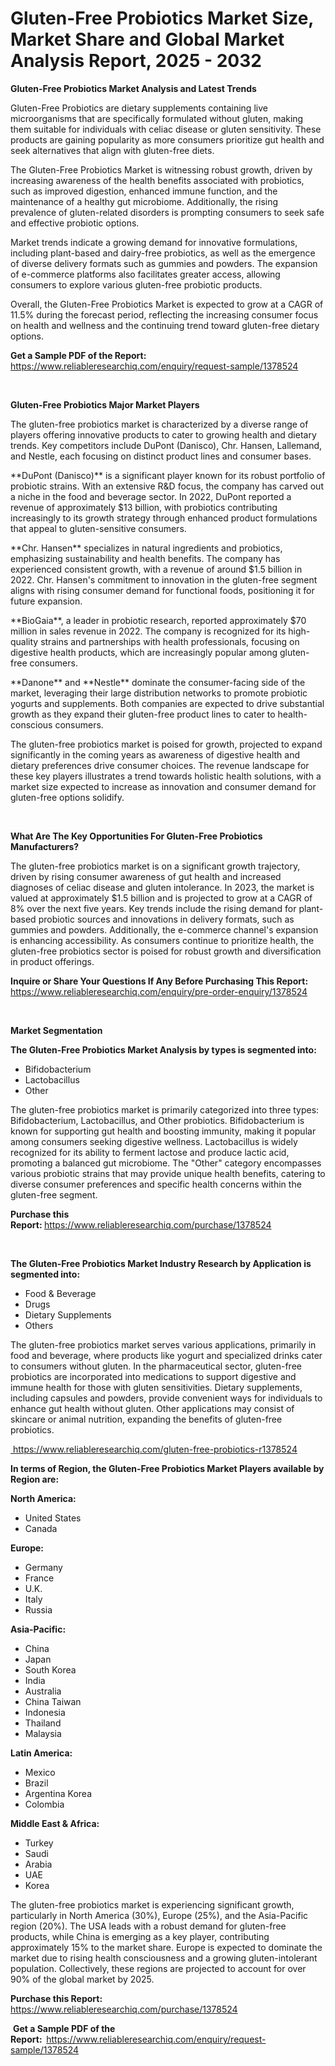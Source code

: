 <p><h1>Gluten-Free Probiotics Market Size, Market Share and Global Market Analysis Report, 2025 - 2032</h1></p><p><strong>Gluten-Free Probiotics Market Analysis and Latest Trends</strong></p>
<p><p>Gluten-Free Probiotics are dietary supplements containing live microorganisms that are specifically formulated without gluten, making them suitable for individuals with celiac disease or gluten sensitivity. These products are gaining popularity as more consumers prioritize gut health and seek alternatives that align with gluten-free diets. </p><p>The Gluten-Free Probiotics Market is witnessing robust growth, driven by increasing awareness of the health benefits associated with probiotics, such as improved digestion, enhanced immune function, and the maintenance of a healthy gut microbiome. Additionally, the rising prevalence of gluten-related disorders is prompting consumers to seek safe and effective probiotic options. </p><p>Market trends indicate a growing demand for innovative formulations, including plant-based and dairy-free probiotics, as well as the emergence of diverse delivery formats such as gummies and powders. The expansion of e-commerce platforms also facilitates greater access, allowing consumers to explore various gluten-free probiotic products. </p><p>Overall, the Gluten-Free Probiotics Market is expected to grow at a CAGR of 11.5% during the forecast period, reflecting the increasing consumer focus on health and wellness and the continuing trend toward gluten-free dietary options.</p></p>
<p><strong>Get a Sample PDF of the Report:&nbsp;</strong> <a href="https://www.reliableresearchiq.com/enquiry/request-sample/1378524?utm_campaign=1141&utm_medium=2&utm_source=Github&utm_content=ia&utm_term=19042025&utm_id=gluten-free-probiotics">https://www.reliableresearchiq.com/enquiry/request-sample/1378524</a></p>
<p>&nbsp;</p>
<p><strong>Gluten-Free Probiotics Major Market Players</strong></p>
<p><p>The gluten-free probiotics market is characterized by a diverse range of players offering innovative products to cater to growing health and dietary trends. Key competitors include DuPont (Danisco), Chr. Hansen, Lallemand, and Nestle, each focusing on distinct product lines and consumer bases.</p><p>**DuPont (Danisco)** is a significant player known for its robust portfolio of probiotic strains. With an extensive R&D focus, the company has carved out a niche in the food and beverage sector. In 2022, DuPont reported a revenue of approximately $13 billion, with probiotics contributing increasingly to its growth strategy through enhanced product formulations that appeal to gluten-sensitive consumers.</p><p>**Chr. Hansen** specializes in natural ingredients and probiotics, emphasizing sustainability and health benefits. The company has experienced consistent growth, with a revenue of around $1.5 billion in 2022. Chr. Hansen's commitment to innovation in the gluten-free segment aligns with rising consumer demand for functional foods, positioning it for future expansion.</p><p>**BioGaia**, a leader in probiotic research, reported approximately $70 million in sales revenue in 2022. The company is recognized for its high-quality strains and partnerships with health professionals, focusing on digestive health products, which are increasingly popular among gluten-free consumers.</p><p>**Danone** and **Nestle** dominate the consumer-facing side of the market, leveraging their large distribution networks to promote probiotic yogurts and supplements. Both companies are expected to drive substantial growth as they expand their gluten-free product lines to cater to health-conscious consumers.</p><p>The gluten-free probiotics market is poised for growth, projected to expand significantly in the coming years as awareness of digestive health and dietary preferences drive consumer choices. The revenue landscape for these key players illustrates a trend towards holistic health solutions, with a market size expected to increase as innovation and consumer demand for gluten-free options solidify.</p></p>
<p>&nbsp;</p>
<p><strong>What Are The Key Opportunities For Gluten-Free Probiotics Manufacturers?</strong></p>
<p><p>The gluten-free probiotics market is on a significant growth trajectory, driven by rising consumer awareness of gut health and increased diagnoses of celiac disease and gluten intolerance. In 2023, the market is valued at approximately $1.5 billion and is projected to grow at a CAGR of 8% over the next five years. Key trends include the rising demand for plant-based probiotic sources and innovations in delivery formats, such as gummies and powders. Additionally, the e-commerce channel's expansion is enhancing accessibility. As consumers continue to prioritize health, the gluten-free probiotics sector is poised for robust growth and diversification in product offerings.</p></p>
<p><strong>Inquire or Share Your Questions If Any Before Purchasing This Report:</strong> <a href="https://www.reliableresearchiq.com/enquiry/pre-order-enquiry/1378524?utm_campaign=1141&utm_medium=2&utm_source=Github&utm_content=ia&utm_term=19042025&utm_id=gluten-free-probiotics">https://www.reliableresearchiq.com/enquiry/pre-order-enquiry/1378524</a></p>
<p>&nbsp;</p>
<p><strong>Market Segmentation</strong></p>
<p><strong>The Gluten-Free Probiotics Market Analysis by types is segmented into:</strong></p>
<p><ul><li>Bifidobacterium</li><li>Lactobacillus</li><li>Other</li></ul></p>
<p><p>The gluten-free probiotics market is primarily categorized into three types: Bifidobacterium, Lactobacillus, and Other probiotics. Bifidobacterium is known for supporting gut health and boosting immunity, making it popular among consumers seeking digestive wellness. Lactobacillus is widely recognized for its ability to ferment lactose and produce lactic acid, promoting a balanced gut microbiome. The "Other" category encompasses various probiotic strains that may provide unique health benefits, catering to diverse consumer preferences and specific health concerns within the gluten-free segment.</p></p>
<p><strong>Purchase this Report:&nbsp;</strong><a href="https://www.reliableresearchiq.com/purchase/1378524?utm_campaign=1141&utm_medium=2&utm_source=Github&utm_content=ia&utm_term=19042025&utm_id=gluten-free-probiotics">https://www.reliableresearchiq.com/purchase/1378524</a></p>
<p>&nbsp;</p>
<p><strong>The Gluten-Free Probiotics Market Industry Research by Application is segmented into:</strong></p>
<p><ul><li>Food & Beverage</li><li>Drugs</li><li>Dietary Supplements</li><li>Others</li></ul></p>
<p><p>The gluten-free probiotics market serves various applications, primarily in food and beverage, where products like yogurt and specialized drinks cater to consumers without gluten. In the pharmaceutical sector, gluten-free probiotics are incorporated into medications to support digestive and immune health for those with gluten sensitivities. Dietary supplements, including capsules and powders, provide convenient ways for individuals to enhance gut health without gluten. Other applications may consist of skincare or animal nutrition, expanding the benefits of gluten-free probiotics.</p></p>
<p><a href="https://www.reliableresearchiq.com/gluten-free-probiotics-r1378524?utm_campaign=1141&utm_medium=2&utm_source=Github&utm_content=ia&utm_term=19042025&utm_id=gluten-free-probiotics">&nbsp;https://www.reliableresearchiq.com/gluten-free-probiotics-r1378524</a></p>
<p><strong>In terms of Region, the Gluten-Free Probiotics Market Players available by Region are:</strong></p>
<p>
    <p> <strong> North America: </strong>
        <ul>
            <li>United States</li>
            <li>Canada</li>
        </ul>
        </p> 
    <p> <strong> Europe: </strong>
        <ul>
            <li>Germany</li>
            <li>France</li>
            <li>U.K.</li>
            <li>Italy</li>
            <li>Russia</li>
        </ul>
        </p> 
    <p> <strong> Asia-Pacific: </strong>
        <ul>
            <li>China</li>
            <li>Japan</li>
            <li>South Korea</li>
            <li>India</li>
            <li>Australia</li>
            <li>China Taiwan</li>
            <li>Indonesia</li>
            <li>Thailand</li>
            <li>Malaysia</li>
        </ul>
        </p> 
    <p> <strong> Latin America: </strong>
        <ul>
            <li>Mexico</li>
            <li>Brazil</li>
            <li>Argentina Korea</li>
            <li>Colombia</li>
        </ul>
        </p> 
    <p> <strong> Middle East & Africa: </strong>
        <ul>
            <li>Turkey</li>
            <li>Saudi</li>
            <li>Arabia</li>
            <li>UAE</li>
            <li>Korea</li>
        </ul>
    </p>
    </p>
<p><p>The gluten-free probiotics market is experiencing significant growth, particularly in North America (30%), Europe (25%), and the Asia-Pacific region (20%). The USA leads with a robust demand for gluten-free products, while China is emerging as a key player, contributing approximately 15% to the market share. Europe is expected to dominate the market due to rising health consciousness and a growing gluten-intolerant population. Collectively, these regions are projected to account for over 90% of the global market by 2025.</p></p>
<p><strong>Purchase this Report: </strong><a href="https://www.reliableresearchiq.com/purchase/1378524?utm_campaign=1141&utm_medium=2&utm_source=Github&utm_content=ia&utm_term=19042025&utm_id=gluten-free-probiotics">https://www.reliableresearchiq.com/purchase/1378524</a></p>
<p>&nbsp;<strong>Get a Sample PDF of the Report:&nbsp;&nbsp;</strong><a href="https://www.reliableresearchiq.com/enquiry/request-sample/1378524?utm_campaign=1141&utm_medium=2&utm_source=Github&utm_content=ia&utm_term=19042025&utm_id=gluten-free-probiotics">https://www.reliableresearchiq.com/enquiry/request-sample/1378524</a></p>
<p><strong></strong></p>
<p><p></p><p></p><p></p></p>